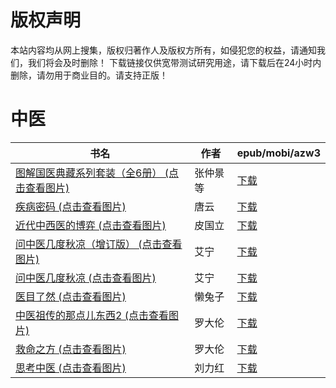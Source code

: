 # 版权声明

本站内容均从网上搜集，版权归著作人及版权方所有，如侵犯您的权益，请通知我们，我们将会及时删除！ 下载链接仅供宽带测试研究用途，请下载后在24小时内删除，请勿用于商业目的。请支持正版！

# 中医

| 书名 | 作者 | epub/mobi/azw3 |
| --- | --- | --- |
| [图解国医典藏系列套装（全6册） (点击查看图片)](https://www.dushupai.com/attachment/2024/06/12/82427e1210733ead.jpg) | 张仲景等 | [下载](https://url89.ctfile.com/f/31084289-1375500892-16aa17?p=8866) |
| [疾病密码 (点击查看图片)](https://www.dushupai.com/attachment/2024/06/10/73da16dba7ee32dc.jpg) | 唐云 | [下载](https://url89.ctfile.com/f/31084289-1357003858-1a42ec?p=8866) |
| [近代中西医的博弈 (点击查看图片)](https://www.dushupai.com/attachment/2024/06/10/73c8af66eb08cd26.jpg) | 皮国立 | [下载](https://url89.ctfile.com/f/31084289-1357001020-af706e?p=8866) |
| [问中医几度秋凉（增订版） (点击查看图片)](https://www.dushupai.com/attachment/2024/06/09/bcaf828e2b657a13.jpg) | 艾宁 | [下载](https://url89.ctfile.com/f/31084289-1356984574-129632?p=8866) |
| [问中医几度秋凉 (点击查看图片)](https://www.dushupai.com/attachment/2024/06/09/8eb19ef2f35002d6.jpg) | 艾宁 | [下载](https://url89.ctfile.com/f/31084289-1356983815-ca2b85?p=8866) |
| [医目了然 (点击查看图片)](https://www.dushupai.com/attachment/2024/06/06/ecd58b5811d3a797.jpg) | 懒兔子 | [下载](https://url89.ctfile.com/f/31084289-1357031530-1e7d76?p=8866) |
| [中医祖传的那点儿东西2 (点击查看图片)](https://www.dushupai.com/attachment/2024/06/04/e65d6dda4144d0a8.jpg) | 罗大伦 | [下载](https://url89.ctfile.com/f/31084289-1357023928-751840?p=8866) |
| [救命之方 (点击查看图片)](https://www.dushupai.com/attachment/2024/06/04/092f21175799fcf5.jpg) | 罗大伦 | [下载](https://url89.ctfile.com/f/31084289-1357023430-dd9f1a?p=8866) |
| [思考中医 (点击查看图片)](https://www.dushupai.com/attachment/2024/06/02/4fb3294ce9448bbc.jpg) | 刘力红 | [下载](https://url89.ctfile.com/f/31084289-1357010455-725a39?p=8866) |
